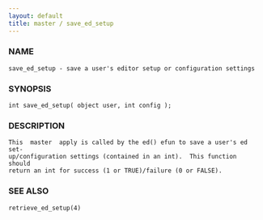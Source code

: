 ```yaml
---
layout: default
title: master / save_ed_setup
---
```






### NAME
    save_ed_setup - save a user's editor setup or configuration settings


### SYNOPSIS
    int save_ed_setup( object user, int config );


### DESCRIPTION
    This  master  apply is called by the ed() efun to save a user's ed set‐
    up/configuration settings (contained in an int).  This function  should
    return an int for success (1 or TRUE)/failure (0 or FALSE).


### SEE ALSO
    retrieve_ed_setup(4)



